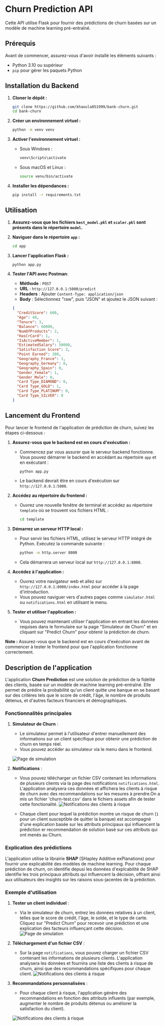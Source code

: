# Churn Prediction API

Cette API utilise Flask pour fournir des prédictions de churn basées sur un modèle de machine learning pré-entraîné.

## Prérequis

Avant de commencer, assurez-vous d'avoir installé les éléments suivants :

- Python 3.10 ou supérieur
- `pip` pour gérer les paquets Python

## Installation du Backend

1. **Cloner le dépôt :**

   ```sh
   git clone https://github.com/khaoula051999/bank-churn.git
   cd bank-churn
   ```

2. **Créer un environnement virtuel :**

   ```sh
   python -m venv venv
   ```

3. **Activer l'environnement virtuel :**

   - Sous Windows :
     ```sh
     venv\Scripts\activate
     ```
   - Sous macOS et Linux :
     ```sh
     source venv/bin/activate
     ```

4. **Installer les dépendances :**
   ```sh
   pip install -r requirements.txt
   ```

## Utilisation

1. **Assurez-vous que les fichiers `best_model.pkl` et `scaler.pkl` sont présents dans le répertoire `model`.**

2. **Naviguer dans le répertoire `app` :**

   ```sh
   cd app
   ```

3. **Lancer l'application Flask :**

   ```sh
   python app.py
   ```

4. **Tester l'API avec Postman**:
   - **Méthode** : `POST`
   - **URL** : `http://127.0.0.1:5000/predict`
   - **Headers** : Ajouter `Content-Type: application/json`
   - **Body** : Sélectionnez "raw", puis "JSON" et ajoutez le JSON suivant :
   ```json
   {
     "CreditScore": 600,
     "Age": 40,
     "Tenure": 3,
     "Balance": 60000,
     "NumOfProducts": 2,
     "HasCrCard": 1,
     "IsActiveMember": 1,
     "EstimatedSalary": 50000,
     "Satisfaction Score": 3,
     "Point Earned": 200,
     "Geography_France": 1,
     "Geography_Germany": 0,
     "Geography_Spain": 0,
     "Gender_Female": 1,
     "Gender_Male": 0,
     "Card Type_DIAMOND": 0,
     "Card Type_GOLD": 1,
     "Card Type_PLATINUM": 0,
     "Card Type_SILVER": 0
   }
   ```

## Lancement du Frontend

Pour lancer le frontend de l'application de prédiction de churn, suivez les étapes ci-dessous :

1. **Assurez-vous que le backend est en cours d'exécution :**

   - Commencez par vous assurer que le serveur backend fonctionne. Vous pouvez démarrer le backend en accédant au répertoire `app` et en exécutant :
     ```bash
     python app.py
     ```
   - Le backend devrait être en cours d'exécution sur `http://127.0.0.1:5000`.

2. **Accédez au répertoire du frontend :**

   - Ouvrez une nouvelle fenêtre de terminal et accédez au répertoire `template` où se trouvent vos fichiers HTML :
     ```bash
     cd template
     ```

3. **Démarrez un serveur HTTP local :**

   - Pour servir les fichiers HTML, utilisez le serveur HTTP intégré de Python. Exécutez la commande suivante :
     ```bash
     python -m http.server 8000
     ```
   - Cela démarrera un serveur local sur `http://127.0.0.1:8000`.

4. **Accédez à l'application :**

   - Ouvrez votre navigateur web et allez sur `http://127.0.0.1:8000/index.html` pour accéder à la page d'introduction.
   - Vous pouvez naviguer vers d'autres pages comme `simulator.html` ou `notifications.html` en utilisant le menu.

5. **Tester et utiliser l'application :**
   - Vous pouvez maintenant utiliser l'application en entrant les données requises dans le formulaire sur la page "Simulateur de Churn" et en cliquant sur "Predict Churn" pour obtenir la prédiction de churn.

**Note :** Assurez-vous que le backend est en cours d'exécution avant de commencer à tester le frontend pour que l'application fonctionne correctement.

## Description de l'application

L'application **Churn Prediction** est une solution de prédiction de la fidélité des clients, basée sur un modèle de machine learning pré-entraîné. Elle permet de prédire la probabilité qu'un client quitte une banque en se basant sur des critères tels que le score de crédit, l'âge, le nombre de produits détenus, et d'autres facteurs financiers et démographiques.

### Fonctionnalités principales

1. **Simulateur de Churn** :

   - Le simulateur permet à l'utilisateur d'entrer manuellement des informations sur un client spécifique pour obtenir une prédiction de churn en temps réel.
   - Vous pouvez accéder au simulateur via le menu dans le frontend.

   ![Page de simulation](assets/simulation.JPG)

2. **Notifications** :

   - Vous pouvez télécharger un fichier CSV contenant les informations de plusieurs clients via la page des notifications `notifications.html`. L'application analysera ces données et affichera les clients à risque de churn avec des recommandations sur les mesures à prendre.On a mis un fichier 'churn-test.csv' dans le fichiers assets afin de tester cette fonctionalité.
     ![Notifications des clients à risque](assets/notifications.JPG)

   - Chaque client pour lequel la prédiction montre un risque de churn (`1` pour un client susceptible de quitter la banque) est accompagné d'une explication basée sur les attributs principaux qui influencent la prédiction er recommendation de solution basé sur ces attributs qui ont menés au Churn.

### Explication des prédictions

L'application utilise la librairie **SHAP** (SHapley Additive exPlanations) pour fournir une explicabilité des modèles de machine learning. Pour chaque prédiction de churn, on identifie depusi les données d'explcabilité de SHAP identifie les trois principaux attributs qui influencent la décision, offrant ainsi aux utilisateurs des insights sur les raisons sous-jacentes de la prédiction.

### Exemple d'utilisation

1. **Tester un client individuel** :

   - Via le simulateur de churn, entrez les données relatives à un client, telles que le score de crédit, l'âge, le solde, et le type de carte. Cliquez sur "Predict Churn" pour recevoir une prédiction et une explication des facteurs influençant cette décision.
     ![Page de simulation](assets/simulation-resultat.JPG)

2. **Téléchargement d'un fichier CSV** :

   - Sur la page `notifications`, vous pouvez charger un fichier CSV contenant les informations de plusieurs clients. L'application analysera les données et fournira une liste des clients à risque de churn, ainsi que des recommandations spécifiques pour chaque client.
    ![Notifications des clients à risque](assets/notificationcsv.JPG)


3. **Recommandations personnalisées** :

   - Pour chaque client à risque, l'application génère des recommandations en fonction des attributs influents (par exemple, augmenter le nombre de produits détenus ou améliorer la satisfaction du client).

   ![Notifications des clients à risque](assets/notification-resultat.JPG)
